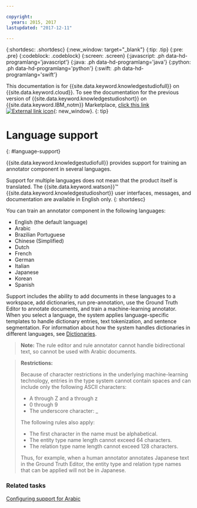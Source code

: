 ```yaml
---

copyright:
  years: 2015, 2017
lastupdated: "2017-12-11"

---
```


{:shortdesc: .shortdesc}
{:new_window: target="_blank"}
{:tip: .tip}
{:pre: .pre}
{:codeblock: .codeblock}
{:screen: .screen}
{:javascript: .ph data-hd-programlang='javascript'}
{:java: .ph data-hd-programlang='java'}
{:python: .ph data-hd-programlang='python'}
{:swift: .ph data-hd-programlang='swift'}

This documentation is for {{site.data.keyword.knowledgestudiofull}} on {{site.data.keyword.cloud}}. To see the documentation for the previous version of {{site.data.keyword.knowledgestudioshort}} on {{site.data.keyword.IBM_notm}} Marketplace, [click this link ![External link icon](../../icons/launch-glyph.svg "External link icon")](https://console.bluemix.net/docs/services/knowledge-studio/language-support.html){: new_window}.
{: tip}

# Language support
{: #language-support}

{{site.data.keyword.knowledgestudiofull}} provides support for training an annotator component in several languages.

Support for multiple languages does not mean that the product itself is translated. The {{site.data.keyword.watson}}&trade; {{site.data.keyword.knowledgestudioshort}} user interfaces, messages, and documentation are available in English only.
{: shortdesc}

You can train an annotator component in the following languages:

- English (the default language)
- Arabic
- Brazilian Portuguese
- Chinese (Simplified)
- Dutch
- French
- German
- Italian
- Japanese
- Korean
- Spanish

Support includes the ability to add documents in these languages to a workspace, add dictionaries, run pre-annotation, use the Ground Truth Editor to annotate documents, and train a machine-learning annotator. When you select a language, the system applies language-specific templates to handle dictionary entries, text tokenization, and sentence segmentation. For information about how the system handles dictionaries in different languages, see [Dictionaries](/docs/services/watson-knowledge-studio/dictionaries.html#wks_dictionaries).

> **Note:** The rule editor and rule annotator cannot handle bidirectional text, so cannot be used with Arabic documents.

> **Restrictions:**
>
> Because of character restrictions in the underlying machine-learning technology, entries in the type system cannot contain spaces and can include only the following ASCII characters:
>
> - A through Z and a through z
> - 0 through 9
> - The underscore character: _
>
> The following rules also apply:
>
> - The first character in the name must be alphabetical.
> - The entity type name length cannot exceed 64 characters.
> - The relation type name length cannot exceed 128 characters.
>
> Thus, for example, when a human annotator annotates Japanese text in the Ground Truth Editor, the entity type and relation type names that can be applied will not be in Japanese.

### Related tasks

[Configuring support for Arabic](/docs/services/watson-knowledge-studio/language-support-arabic.html)
